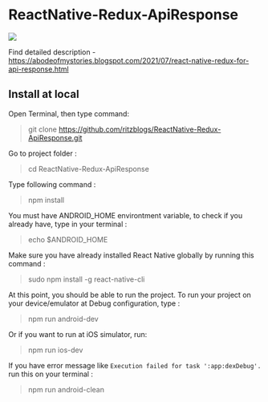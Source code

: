 # ReactNative-Redux-ApiResponse


![](https://github.com/ritzblogs/ReactNative-Redux-ApiResponse/blob/main/Simulator%20Screen%20Shot%20-%20iPhone%2012%20-%202021-07-25%20at%2018.00.58.png=250x450)  


Find detailed description -https://abodeofmystories.blogspot.com/2021/07/react-native-redux-for-api-response.html



## Install at local
Open Terminal, then type command:  
> git clone  https://github.com/ritzblogs/ReactNative-Redux-ApiResponse.git

Go to project folder :
> cd ReactNative-Redux-ApiResponse

Type following command :  
> npm install  

You must have ANDROID_HOME environtment variable, to check if you already have, type in your terminal :  
> echo $ANDROID_HOME  

Make sure you have already installed React Native globally by running this command :  
> sudo npm install -g react-native-cli

At this point, you should be able to run the project.
To run your project on your device/emulator at Debug configuration, type :
> npm run android-dev  

Or if you want to run at iOS simulator, run:  
> npm run ios-dev
 
If you have error message like `Execution failed for task ':app:dexDebug'.` run this on your terminal :  
> npm run android-clean


